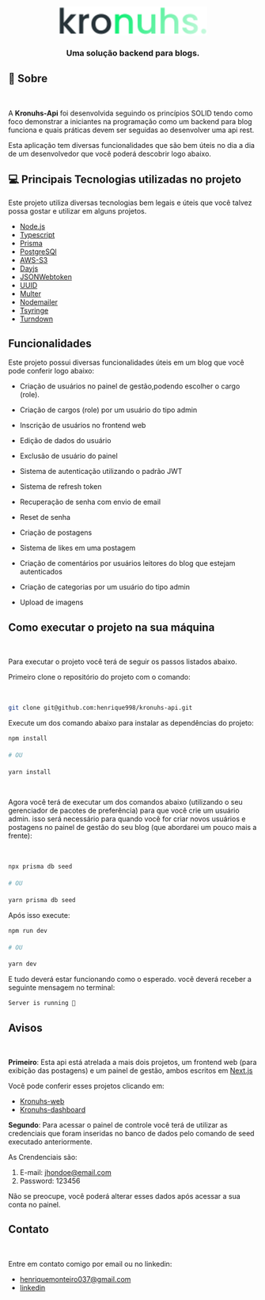 <div align="center">
  <img src="logo.svg" width="300px" />
  <h3>Uma solução backend para blogs.</h3>
</div>

## 📃 Sobre

<br />

A **Kronuhs-Api** foi desenvolvida seguindo os princípios SOLID tendo como foco demonstrar a iniciantes na programação como um backend para blog funciona e quais práticas devem ser seguidas ao desenvolver uma api rest.

Esta aplicação tem diversas funcionalidades que são bem úteis no dia a dia de um desenvolvedor que você poderá descobrir logo abaixo.

## 💻 Principais Tecnologias utilizadas no projeto

Este projeto utiliza diversas tecnologias bem legais e úteis que você talvez possa gostar e utilizar em alguns projetos.

- [Node.js](https://nodejs.org/en/about/)
- [Typescript](https://www.typescriptlang.org/)
- [Prisma](https://www.prisma.io/docs/getting-started/quickstart)
- [PostgreSQl](https://www.postgresql.org/)
- [AWS-S3](https://aws.amazon.com/pt/s3/?trk=9c7f9c59-8d98-452d-8a14-441a9b6492f3&sc_channel=ps&sc_campaign=acquisition&sc_medium=ACQ-P|PS-GO|Brand|Desktop|SU|Storage|S3|BR|PT|Text&s_kwcid=AL!4422!3!589951433462!p!!g!!amazonaws%20s3&ef_id=Cj0KCQjwgO2XBhCaARIsANrW2X2pIZ7PJP1dC9W2SBuL0KYqV-71_oJmaIFs0gqCh0N-MHrmMWvGEKMaAmJHEALw_wcB:G:s&s_kwcid=AL!4422!3!589951433462!p!!g!!amazonaws%20s3)
- [Dayjs](https://day.js.org/)
- [JSONWebtoken](https://www.npmjs.com/package/jsonwebtoken)
- [UUID](https://www.npmjs.com/package/uuid)
- [Multer](https://www.npmjs.com/package/multer)
- [Nodemailer](https://nodemailer.com/about/)
- [Tsyringe](https://www.npmjs.com/package/tsyringe)
- [Turndown](https://www.npmjs.com/package/turndown)

## Funcionalidades

Este projeto possui diversas funcionalidades úteis em um blog que você pode conferir logo abaixo:

- Criação de usuários no painel de gestão,podendo escolher o cargo (role).

- Criação de cargos (role) por um usuário do tipo admin

- Inscrição de usuários no frontend web

- Edição de dados do usuário

- Exclusão de usuário do painel

- Sistema de autenticação utilizando o padrão JWT

- Sistema de refresh token

- Recuperação de senha com envio de email

- Reset de senha

- Criação de postagens

- Sistema de likes em uma postagem

- Criação de comentários por usuários leitores do blog que estejam autenticados

- Criação de categorias por um usuário do tipo admin

- Upload de imagens

## Como executar o projeto na sua máquina

<br />

Para executar o projeto você terá de seguir os passos listados abaixo. 

Primeiro clone o repositório do projeto com o comando:

<br />

```bash
git clone git@github.com:henrique998/kronuhs-api.git
```

Execute um dos comando abaixo para instalar as dependências do projeto:

```bash
npm install

# OU

yarn install
```

<br />

Agora você terá de executar um dos comandos abaixo (utilizando o seu gerenciador de pacotes de preferência) para que você crie um usuário admin. isso será necessário para quando você for criar novos usuários e postagens no painel de gestão do seu blog (que abordarei um pouco mais a frente):

<br />

```bash
npx prisma db seed

# OU

yarn prisma db seed
```

Após isso execute:


```bash
npm run dev

# OU

yarn dev
```

E tudo deverá estar funcionando como o esperado. você deverá receber a seguinte mensagem no terminal:

```bash
Server is running 🚀
```

## Avisos 

<br />

**Primeiro**: Esta api está atrelada a mais dois projetos, um frontend web (para exibição das postagens) e um painel de gestão, ambos escritos em [Next.js](https://nextjs.org/docs)

Você pode conferir esses projetos clicando em:

- [Kronuhs-web](https://github.com/henrique998/kronuhs-web)
- [Kronuhs-dashboard](https://github.com/henrique998/kronuhs-dashbord)

**Segundo**: Para acessar o painel de controle você terá de utilizar as credenciais que foram inseridas no banco de dados pelo comando de seed executado anteriormente.

As Crendenciais são: 

1. E-mail: jhondoe@email.com
2. Password: 123456

Não se preocupe, você poderá alterar esses dados após acessar a sua conta no painel.

## Contato

<br />

Entre em contato comigo por email ou no linkedin:

- henriquemonteiro037@gmail.com
- [linkedin](https://www.linkedin.com/in/henrique-monteiro1/)

